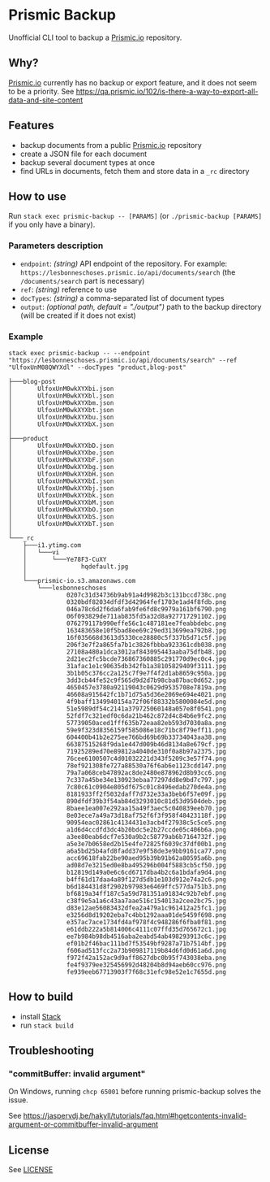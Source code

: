 Prismic Backup
==============

Unofficial CLI tool to backup a [Prismic.io](https://prismic.io/) repository.


## Why?

[Prismic.io](https://prismic.io/) currently has no backup or export feature, and it does not seem to be a priority.
See https://qa.prismic.io/102/is-there-a-way-to-export-all-data-and-site-content


## Features

- backup documents from a public [Prismic.io](https://prismic.io/) repository
- create a JSON file for each document
- backup several document types at once
- find URLs in documents, fetch them and store data in a `_rc` directory


## How to use

Run `stack exec prismic-backup -- [PARAMS]` (or `./prismic-backup [PARAMS]` if you only have a binary).

### Parameters description

- `endpoint`: *(string)* API endpoint of the repository. For example: `https://lesbonneschoses.prismic.io/api/documents/search` (the `/documents/search` part is necessary)
- `ref`: *(string)* reference to use
- `docTypes`: *(string)* a comma-separated list of document types
- `output`: *(optional path, default = "./output")* path to the backup directory (will be created if it does not exist)

### Example

```
stack exec prismic-backup -- --endpoint "https://lesbonneschoses.prismic.io/api/documents/search" --ref "UlfoxUnM08QWYXdl" --docTypes "product,blog-post"
```
```
├───blog-post
│       UlfoxUnM0wkXYXbi.json
│       UlfoxUnM0wkXYXbl.json
│       UlfoxUnM0wkXYXbm.json
│       UlfoxUnM0wkXYXbt.json
│       UlfoxUnM0wkXYXbu.json
│       UlfoxUnM0wkXYXbX.json
│
├───product
│       UlfoxUnM0wkXYXbD.json
│       UlfoxUnM0wkXYXbe.json
│       UlfoxUnM0wkXYXbF.json
│       UlfoxUnM0wkXYXbg.json
│       UlfoxUnM0wkXYXbH.json
│       UlfoxUnM0wkXYXbI.json
│       UlfoxUnM0wkXYXbj.json
│       UlfoxUnM0wkXYXbk.json
│       UlfoxUnM0wkXYXbM.json
│       UlfoxUnM0wkXYXbO.json
│       UlfoxUnM0wkXYXbS.json
│       UlfoxUnM0wkXYXbT.json
│
└───_rc
    ├───i1.ytimg.com
    │   └───vi
    │       └───Ye78F3-CuXY
    │               hqdefault.jpg
    │
    └───prismic-io.s3.amazonaws.com
        └───lesbonneschoses
                0207c31d34736b9ab91a4d9982b3c131bccd738c.png
                0320bdf82034dfdf3d42964fef1703e1ad4f8fdb.png
                046a78c6d2f6da6fab9fe6fd8c9979a161bf6790.png
                06f093829de711ab835fd5a32d8a927717291102.jpg
                076279117b990effe56c1c487181ee7feabbdebc.png
                163483658e10f5bad8ee69c29ed313699ea792b8.jpg
                16f035668d3613d5330ce28880c5f337b5d71c5f.jpg
                206f3e7f2a865fa7b1c3826fbbba923361cdb038.png
                27108a480a1dca3012af843095443aaba75dfb48.jpg
                2d21ec2fc5bcde736867360885c291770d9ec0c4.jpg
                31afac1e1c90635db342fb1a38105829409f3111.jpg
                3b1b05c376cc2a125c7f9e7f4f2d1ab8659c950a.jpg
                3dd3cb44fe52c9f565d9d2d7b98cba87bac0d652.jpg
                4650457e3780a92119043c0629d9535708e7819a.png
                46608a915642fc1b71d75a5d36e2069e694e4021.png
                4f9baff1349940154a72f06f88332b5800084e5d.png
                51e5989df54c2141a379725060148a057e8f0541.png
                52fdf7c321edf0c6da21b462c872d4c84b6e9fc2.png
                57739050aced1fff635b72eaa82eb593d7030a8a.png
                59e9f323d8356159f585086e18c71bc8f79eff11.png
                604400b41b2e275ee766bd69b69b33734043aa38.png
                66387515268f9da1e447d009b46d8134a8e679cf.jpg
                71925289ed70e89812a4040de310f0a8b97a2375.jpg
                76cee6100507c4d01032221d343f5209c3e57f74.png
                78ef921308fe727a88530a76f6ab6e1123cdd147.png
                79a7a068ceb47892ac8de2480e878962d8b93cc6.png
                7c337a45be34e130923ebaa77297dd8e9bd7c797.jpg
                7c80c61c0904e805df675c01c8496edab270de4a.png
                8181933ff2f5032daff7d732e33a3beb6f57e09f.jpg
                890dfdf39b3f54ab84d3293010c81d53d9504deb.jpg
                8baee1ea007e292aa15a49f3aec5c040839eeb70.jpg
                8e03ece7a49a73d18af752f6f3f958f48423118f.jpg
                90954eac02861c4134431e3acb4f27938c5c5ce5.png
                a1d6d4ccdfd3dc4b20bdc5e2b27ccde05c406b6a.png
                a3ee80eab6dcf7e530a9b2c58779ab6b7164732f.jpg
                a5e3e7b0658ed2b15e4fe72825f6039c37df00b1.png
                a6a5bd25b4afd8fadd37e9f58de3e9bb9161ca77.png
                acc69618fab22be90aed95b39b91b62a80595a6b.png
                ad08d7e3215ed0e8ba495296b004f5883cb5cf50.jpg
                b12819d149a0e6c6cd6717dba4b2c6a1bdafa9d4.png
                b4ff61d17daa4a89f127d5db1e103d912e74a2c6.png
                b6d184431d8f2902b97983e6469ffc577da751b3.png
                bf6819a34ff187c5a59d781351a91834c92b7ebf.png
                c38f9e5a1a6c43aa7aae516c154013a2cee2bc75.jpg
                d83e12ae56083432dfea2a479a1c961412a25fc1.jpg
                e3256d8d19202eba7c4bb1292aaa01de5459f698.png
                e357ac7ace1734fd4af978f4c948286f6fba0f81.png
                e61ddb222a5b814006c4111c07ffd35d765672c1.jpg
                ee7b984b98db4516aba2eabd54ab498293913c6c.jpg
                ef01b2f46bac111bd7f53549bf9287a71b7514bf.jpg
                f606ad513fcc2a73b909817119b84d6fd0d61a6d.png
                f972f42a152ac9d9aff8627dbc0b95f743038eba.png
                fe4f9379ee325456992d48204b8d94aeb60cc976.png
                fe939eeb67713903f7f68c31efc98e52e1c7655d.png
```


## How to build

- install [Stack](http://haskellstack.org)
- run `stack build`


## Troubleshooting

### "commitBuffer: invalid argument"

On Windows, running `chcp 65001` before running prismic-backup solves the issue.

See https://jaspervdj.be/hakyll/tutorials/faq.html#hgetcontents-invalid-argument-or-commitbuffer-invalid-argument


## License

See [LICENSE](LICENSE)
